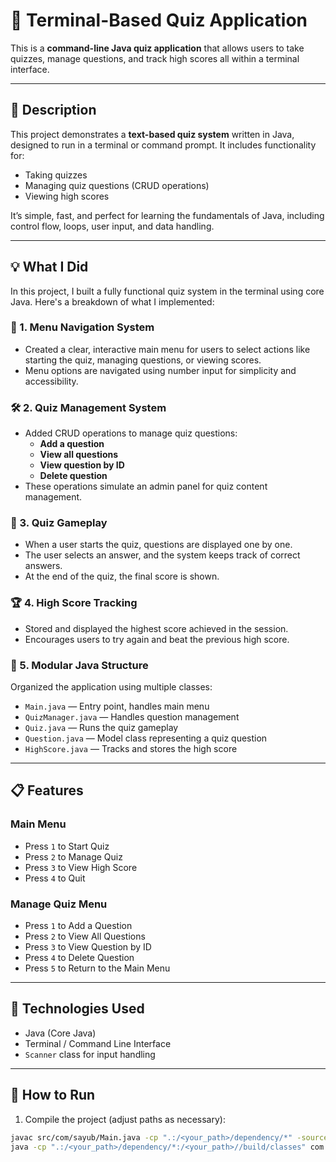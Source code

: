# 🧠 Terminal-Based Quiz Application

This is a **command-line Java quiz application** that allows users to take quizzes, manage questions, and track high scores all within a terminal interface.

---

## 📄 Description

This project demonstrates a **text-based quiz system** written in Java, designed to run in a terminal or command prompt. It includes functionality for:

- Taking quizzes
- Managing quiz questions (CRUD operations)
- Viewing high scores

It’s simple, fast, and perfect for learning the fundamentals of Java, including control flow, loops, user input, and data handling.

---

## 💡 What I Did

In this project, I built a fully functional quiz system in the terminal using core Java. Here's a breakdown of what I implemented:

### 🧭 1. Menu Navigation System
- Created a clear, interactive main menu for users to select actions like starting the quiz, managing questions, or viewing scores.
- Menu options are navigated using number input for simplicity and accessibility.

### 🛠️ 2. Quiz Management System
- Added CRUD operations to manage quiz questions:
    - **Add a question**
    - **View all questions**
    - **View question by ID**
    - **Delete question**
- These operations simulate an admin panel for quiz content management.

### 🧠 3. Quiz Gameplay
- When a user starts the quiz, questions are displayed one by one.
- The user selects an answer, and the system keeps track of correct answers.
- At the end of the quiz, the final score is shown.

### 🏆 4. High Score Tracking
- Stored and displayed the highest score achieved in the session.
- Encourages users to try again and beat the previous high score.

### 🔧 5. Modular Java Structure
Organized the application using multiple classes:
- `Main.java` — Entry point, handles main menu
- `QuizManager.java` — Handles question management
- `Quiz.java` — Runs the quiz gameplay
- `Question.java` — Model class representing a quiz question
- `HighScore.java` — Tracks and stores the high score

---

## 📋 Features

### Main Menu
- Press `1` to Start Quiz
- Press `2` to Manage Quiz
- Press `3` to View High Score
- Press `4` to Quit

### Manage Quiz Menu
- Press `1` to Add a Question
- Press `2` to View All Questions
- Press `3` to View Question by ID
- Press `4` to Delete Question
- Press `5` to Return to the Main Menu

---

## 🔧 Technologies Used

- Java (Core Java)
- Terminal / Command Line Interface
- `Scanner` class for input handling

---

## 🚀 How to Run

1. Compile the project (adjust paths as necessary):
```bash
javac src/com/sayub/Main.java -cp ".:/<your_path>/dependency/*" -sourcepath src -d build/classes 
java -cp ".:/<your_path>/dependency/*:/<your_path>//build/classes" com.sayub.Main 
```
